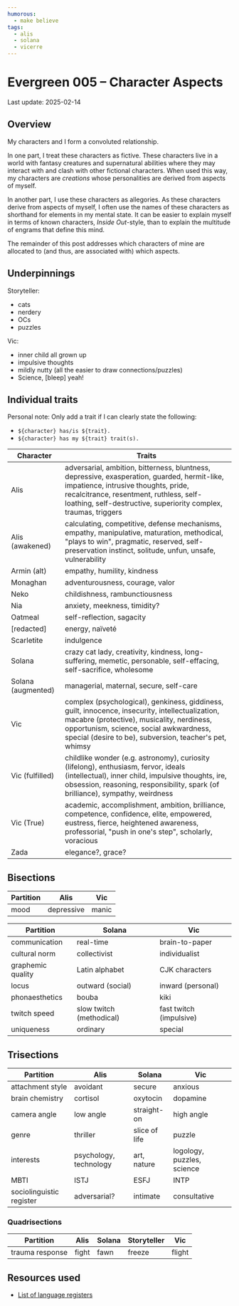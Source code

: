 ```yaml
---
humorous:
  - make believe
tags:
  - alis
  - solana
  - vicerre
---
```


# Evergreen 005 – Character Aspects

Last update: 2025-02-14

## Overview

My characters and I form a convoluted relationship.

In one part, I treat these characters as fictive. These characters live in a world with fantasy creatures and supernatural abilities where they may interact with and clash with other fictional characters. When used this way, my characters are _creations_ whose personalities are derived from aspects of myself.

In another part, I use these characters as allegories. As these characters derive from aspects of myself, I often use the names of these characters as shorthand for elements in my mental state. It can be easier to explain myself in terms of known characters, _Inside Out_-style, than to explain the multitude of engrams that define this mind.

The remainder of this post addresses which characters of mine are allocated to (and thus, are associated with) which aspects.

## Underpinnings

Storyteller:

- cats
- nerdery
- OCs
- puzzles

Vic:

- inner child all grown up
- impulsive thoughts
- mildly nutty (all the easier to draw connections/puzzles)
- Science, [bleep] yeah!

## Individual traits

Personal note: Only add a trait if I can clearly state the following:

- `${character} has/is ${trait}.`
- `${character} has my ${trait} trait(s).`

| Character          | Traits                                                                                                                                                                                                                                             |
| ------------------ | -------------------------------------------------------------------------------------------------------------------------------------------------------------------------------------------------------------------------------------------------- |
| Alis               | adversarial, ambition, bitterness, bluntness, depressive, exasperation, guarded, hermit-like, impatience, intrusive thoughts, pride, recalcitrance, resentment, ruthless, self-loathing, self-destructive, superiority complex, traumas, triggers  |
| Alis (awakened)    | calculating, competitive, defense mechanisms, empathy, manipulative, maturation, methodical, "plays to win", pragmatic, reserved, self-preservation instinct, solitude, unfun, unsafe, vulnerability                                               |
| Armin (alt)        | empathy, humility, kindness                                                                                                                                                                                                                        |
| Monaghan           | adventurousness, courage, valor                                                                                                                                                                                                                    |
| Neko               | childishness, rambunctiousness                                                                                                                                                                                                                     |
| Nia                | anxiety, meekness, timidity?                                                                                                                                                                                                                       |
| Oatmeal            | self-reflection, sagacity                                                                                                                                                                                                                          |
| [redacted]         | energy, naïveté                                                                                                                                                                                                                                    |
| Scarletite         | indulgence                                                                                                                                                                                                                                         |
| Solana             | crazy cat lady, creativity, kindness, long-suffering, memetic, personable, self-effacing, self-sacrifice, wholesome                                                                                                                                |
| Solana (augmented) | managerial, maternal, secure, self-care                                                                                                                                                                                                            |
| Vic                | complex (psychological), genkiness, giddiness, guilt, innocence, insecurity, intellectualization, macabre (protective), musicality, nerdiness, opportunism, science, social awkwardness, special (desire to be), subversion, teacher's pet, whimsy |
| Vic (fulfilled)    | childlike wonder (e.g. astronomy), curiosity (lifelong), enthusiasm, fervor, ideals (intellectual), inner child, impulsive thoughts, ire, obsession, reasoning, responsibility, spark (of brilliance), sympathy, weirdness                         |
| Vic (True)         | academic, accomplishment, ambition, brilliance, competence, confidence, elite, empowered, eustress, fierce, heightened awareness, professorial, "push in one's step", scholarly, voracious                                                         |
| Zada               | elegance?, grace?                                                                                                                                                                                                                                  |

## Bisections

<!-- bifurcations/bipartitions -->

| Partition | Alis       | Vic   |
| --------- | ---------- | ----- |
| mood      | depressive | manic |

| Partition         | Solana                   | Vic                     |
| ----------------- | ------------------------ | ----------------------- |
| communication     | real-time                | brain-to-paper          |
| cultural norm     | collectivist             | individualist           |
| graphemic quality | Latin alphabet           | CJK characters          |
| locus             | outward (social)         | inward (personal)       |
| phonaesthetics    | bouba                    | kiki                    |
| twitch speed      | slow twitch (methodical) | fast twitch (impulsive) |
| uniqueness        | ordinary                 | special                 |

## Trisections

<!-- trifucrations/tripartitions -->

| Partition                | Alis                   | Solana        | Vic                        |
| ------------------------ | ---------------------- | ------------- | -------------------------- |
| attachment style         | avoidant               | secure        | anxious                    |
| brain chemistry          | cortisol               | oxytocin      | dopamine                   |
| camera angle             | low angle              | straight-on   | high angle                 |
| genre                    | thriller               | slice of life | puzzle                     |
| interests                | psychology, technology | art, nature   | logology, puzzles, science |
| MBTI                     | ISTJ                   | ESFJ          | INTP                       |
| sociolinguistic register | adversarial?           | intimate      | consultative               |

### Quadrisections

| Partition       | Alis  | Solana | Storyteller | Vic    |
| --------------- | ----- | ------ | ----------- | ------ |
| trauma response | fight | fawn   | freeze      | flight |

## Resources used

- [List of language registers](https://en.wiktionary.org/wiki/Appendix:List_of_language_registers)

